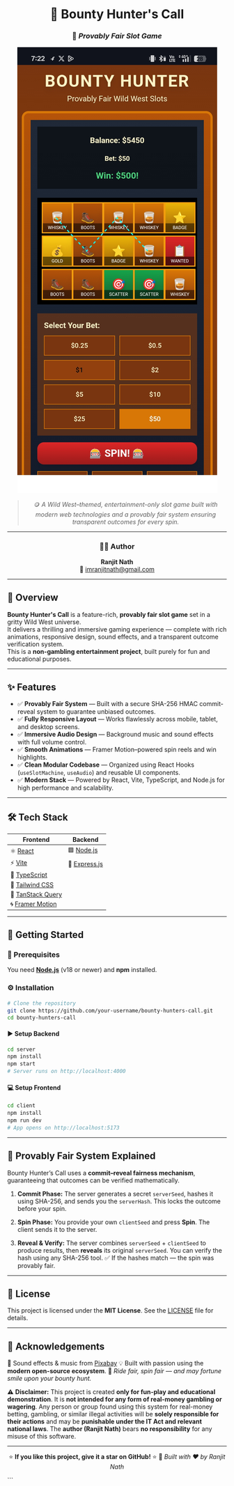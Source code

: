 <div align="center">

# 🤠 **Bounty Hunter's Call**  
### 🎰 *Provably Fair Slot Game*

![Bounty Hunter's Call Gameplay](Screenshot_2025-10-19-07-22-34-94_40deb401b9ffe8e1df2f1cc5ba480b12.jpg)

> 🪙 *A Wild West–themed, entertainment-only slot game built with modern web technologies and a provably fair system ensuring transparent outcomes for every spin.*

---

### 👨‍💻 Author  
**Ranjit Nath**  
📧 [imranjitnath@gmail.com](mailto:imranjitnath@gmail.com)

---

</div>

## 🌵 Overview
**Bounty Hunter's Call** is a feature-rich, **provably fair slot game** set in a gritty Wild West universe.  
It delivers a thrilling and immersive gaming experience — complete with rich animations, responsive design, sound effects, and a transparent outcome verification system.  
This is a **non-gambling entertainment project**, built purely for fun and educational purposes.

---

## ✨ Features
- ✅ **Provably Fair System** — Built with a secure SHA-256 HMAC commit-reveal system to guarantee unbiased outcomes.  
- ✅ **Fully Responsive Layout** — Works flawlessly across mobile, tablet, and desktop screens.  
- ✅ **Immersive Audio Design** — Background music and sound effects with full volume control.  
- ✅ **Smooth Animations** — Framer Motion–powered spin reels and win highlights.  
- ✅ **Clean Modular Codebase** — Organized using React Hooks (`useSlotMachine`, `useAudio`) and reusable UI components.  
- ✅ **Modern Stack** — Powered by React, Vite, TypeScript, and Node.js for high performance and scalability.

---

## 🛠️ Tech Stack

| Frontend | Backend |
|-----------|----------|
| ⚛️ [React](https://reactjs.org/) | 🟩 [Node.js](https://nodejs.org/) |
| ⚡ [Vite](https://vitejs.dev/) | 🚀 [Express.js](https://expressjs.com/) |
| 🧩 [TypeScript](https://www.typescriptlang.org/) | |
| 🎨 [Tailwind CSS](https://tailwindcss.com/) | |
| 🔄 [TanStack Query](https://tanstack.com/query/latest) | |
| 🌀 [Framer Motion](https://www.framer.com/motion/) | |

---

## 🚀 Getting Started

### 🧰 Prerequisites
You need **[Node.js](https://nodejs.org/)** (v18 or newer) and **npm** installed.

### ⚙️ Installation

```bash
# Clone the repository
git clone https://github.com/your-username/bounty-hunters-call.git
cd bounty-hunters-call
````

#### ▶️ Setup Backend

```bash
cd server
npm install
npm start
# Server runs on http://localhost:4000
```

#### 💻 Setup Frontend

```bash
cd client
npm install
npm run dev
# App opens on http://localhost:5173
```

---

## 🎰 Provably Fair System Explained

Bounty Hunter’s Call uses a **commit–reveal fairness mechanism**, guaranteeing that outcomes can be verified mathematically.

1. **Commit Phase:**
   The server generates a secret `serverSeed`, hashes it using SHA-256, and sends you the `serverHash`. This locks the outcome before your spin.

2. **Spin Phase:**
   You provide your own `clientSeed` and press **Spin**. The client sends it to the server.

3. **Reveal & Verify:**
   The server combines `serverSeed` + `clientSeed` to produce results, then **reveals** its original `serverSeed`.
   You can verify the hash using any SHA-256 tool.
   ✅ If the hashes match — the spin was provably fair.

---

## 📜 License

This project is licensed under the **MIT License**.
See the [LICENSE](LICENSE) file for details.

---

## 🙏 Acknowledgements

🎵 Sound effects & music from [Pixabay](https://pixabay.com/sound-effects/)
💡 Built with passion using the **modern open-source ecosystem**.
🤠 *Ride fair, spin fair — and may fortune smile upon your bounty hunt.*

⚠️ **Disclaimer:**
This project is created **only for fun-play and educational demonstration**.
It is **not intended for any form of real-money gambling or wagering**.
Any person or group found using this system for real-money betting, gambling, or similar illegal activities will be **solely responsible for their actions** and may be **punishable under the IT Act and relevant national laws**.
The **author (Ranjit Nath)** bears **no responsibility** for any misuse of this software.

---

<div align="center">

⭐ **If you like this project, give it a star on GitHub!** ⭐
🧭 *Built with ❤️ by Ranjit Nath*

</div>
```
